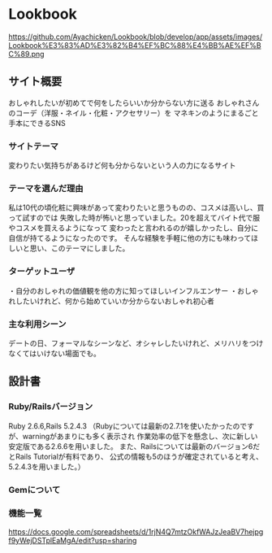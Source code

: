# Lookbook
https://github.com/Ayachicken/Lookbook/blob/develop/app/assets/images/Lookbook%E3%83%AD%E3%82%B4%EF%BC%88%E4%BB%AE%EF%BC%89.png
## サイト概要
おしゃれしたいが初めてで何をしたらいいか分からない方に送る
おしゃれさんのコーデ（洋服・ネイル・化粧・アクセサリー）を
マネキンのようにまるごと手本にできるSNS

### サイトテーマ
変わりたい気持ちがあるけど何も分からないという人の力になるサイト

### テーマを選んだ理由
私は10代の頃化粧に興味があって変わりたいと思うものの、コスメは高いし、買って試すのでは
失敗した時が怖いと思っていました。20を超えてバイト代で服やコスメを買えるようになって
変わったと言われるのが嬉しかったし、自分に自信が持てるようになったのです。
そんな経験を手軽に他の方にも味わってほしいと思い、このテーマにしました。

### ターゲットユーザ
・自分のおしゃれの価値観を他の方に知ってほしいインフルエンサー
・おしゃれしたいけれど、何から始めていいか分からないおしゃれ初心者

### 主な利用シーン
デートの日、フォーマルなシーンなど、オシャレしたいけれど、メリハリをつけなくてはいけない場面でも。

## 設計書
### Ruby/Railsバージョン
Ruby 2.6.6,Rails 5.2.4.3
（Rubyについては最新の2.7.1を使いたかったのですが、warningがあまりにも多く表示され
  作業効率の低下を懸念し、次に新しい安定版である2.6.6を用いました。
  また、Railsについては最新のバージョン6だとRails Tutorialが有料であり、
  公式の情報も5のほうが確定されていると考え、5.2.4.3を用いました。）

### Gemについて


### 機能一覧
https://docs.google.com/spreadsheets/d/1rjN4Q7mtzOkfWAJzJeaBV7hejpgf9yWejDSTplEaMgA/edit?usp=sharing
